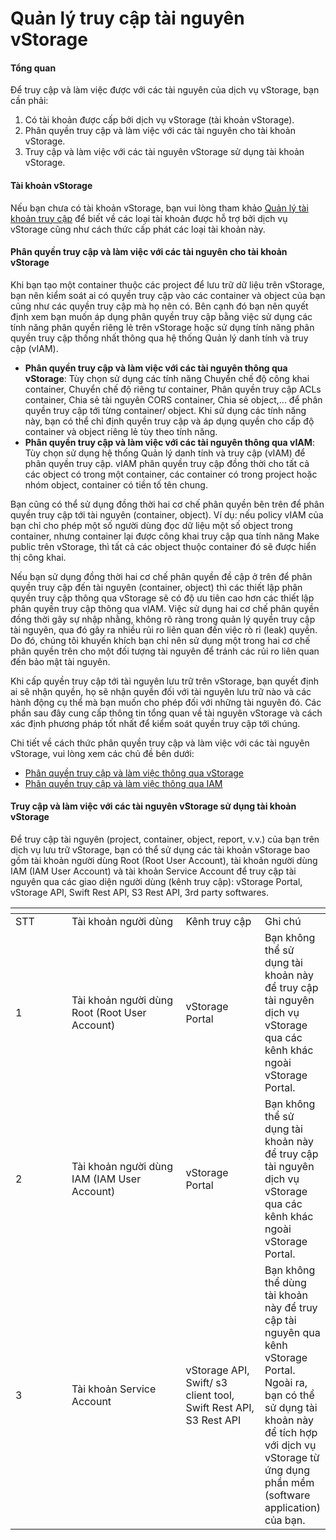 # Quản lý truy cập tài nguyên vStorage

#### Tổng quan  <a href="#quanlytruycaptainguyenvstorage-tongquan" id="quanlytruycaptainguyenvstorage-tongquan"></a>

Để truy cập và làm việc được với các tài nguyên của dịch vụ vStorage, bạn cần phải:

1. Có tài khoản được cấp bởi dịch vụ vStorage (tài khoản vStorage).
2. Phân quyền truy cập và làm việc với các tài nguyên cho tài khoản vStorage.
3. Truy cập và làm việc với các tài nguyên vStorage sử dụng tài khoản vStorage.

#### Tài khoản vStorage <a href="#quanlytruycaptainguyenvstorage-taikhoanvstorage" id="quanlytruycaptainguyenvstorage-taikhoanvstorage"></a>

Nếu bạn chưa có tài khoản vStorage, bạn vui lòng tham khảo [Quản lý tài khoản truy cập](../quan-ly-tai-khoan-truy-cap-vstorage/) để biết về các loại tài khoản được hỗ trợ bởi dịch vụ vStorage cũng như cách thức cấp phát các loại tài khoản này.

#### Phân quyền truy cập và làm việc với các tài nguyên cho tài khoản vStorage <a href="#quanlytruycaptainguyenvstorage-phanquyentruycapvalamviecvoicactainguyenchotaikhoanvstorage" id="quanlytruycaptainguyenvstorage-phanquyentruycapvalamviecvoicactainguyenchotaikhoanvstorage"></a>

Khi bạn tạo một container thuộc các project để lưu trữ dữ liệu trên vStorage, bạn nên kiểm soát ai có quyền truy cập vào các container và object của bạn cũng như các quyền truy cập mà họ nên có. Bên cạnh đó bạn nên quyết định xem bạn muốn áp dụng phân quyền truy cập bằng việc sử dụng các tính năng phân quyền riêng lẻ trên vStorage hoặc sử dụng tính năng phân quyền truy cập thống nhất thông qua hệ thống Quản lý danh tính và truy cập (vIAM).

* **Phân quyền truy cập và làm việc với các tài nguyên thông qua vStorage**: Tùy chọn sử dụng các tính năng Chuyển chế độ công khai container, Chuyển chế độ riêng tư container, Phân quyền truy cập ACLs container, Chia sẻ tài nguyên CORS container, Chia sẻ object,... để phân quyền truy cập tới từng container/ object. Khi sử dụng các tính năng này, bạn có thể chỉ định quyền truy cập và áp dụng quyền cho cấp độ container và object riêng lẻ tùy theo tính năng.
* **Phân quyền truy cập và làm việc với các tài nguyên thông qua vIAM**: Tùy chọn sử dụng hệ thống Quản lý danh tính và truy cập (vIAM) để phân quyền truy cập. vIAM phân quyền truy cập đồng thời cho tất cả các object có trong một container, các container có trong project hoặc nhóm object, container có tiền tố tên chung.

Bạn cũng có thể sử dụng đồng thời hai cơ chế phân quyền bên trên để phân quyền truy cập tới tài nguyên (container, object). Ví dụ: nếu policy vIAM của bạn chỉ cho phép một số người dùng đọc dữ liệu một số object trong container, nhưng container lại được công khai truy cập qua tính năng Make public trên vStorage, thì tất cả các object thuộc container đó sẽ được hiển thị công khai.

Nếu bạn sử dụng đồng thời hai cơ chế phân quyền đề cập ở trên để phân quyền truy cập đến tài nguyên (container, object) thì các thiết lập phân quyền truy cập thông qua vStorage sẽ có độ ưu tiên cao hơn các thiết lập phân quyền truy cập thông qua vIAM. Việc sử dụng hai cơ chế phân quyền đồng thời gây sự nhập nhằng, không rõ ràng trong quản lý quyền truy cập tài nguyên, qua đó gây ra nhiều rủi ro liên quan đến việc rò rỉ (leak) quyền. Do đó, chúng tôi khuyến khích bạn chỉ nên sử dụng một trong hai cơ chế phân quyền trên cho một đối tượng tài nguyên để tránh các rủi ro liên quan đến bảo mật tài nguyên.

Khi cấp quyền truy cập tới tài nguyên lưu trữ trên vStorage, bạn quyết định ai sẽ nhận quyền, họ sẽ nhận quyền đối với tài nguyên lưu trữ nào và các hành động cụ thể mà bạn muốn cho phép đối với những tài nguyên đó. Các phần sau đây cung cấp thông tin tổng quan về tài nguyên vStorage và cách xác định phương pháp tốt nhất để kiểm soát quyền truy cập tới chúng.

Chi tiết về cách thức phân quyền truy cập và làm việc với các tài nguyên vStorage, vui lòng xem các chủ đề bên dưới:

* [Phân quyền truy cập và làm việc thông qua vStorage](phan-quyen-truy-cap-va-lam-viec-thong-qua-vstorage.md)
* [Phân quyền truy cập và làm việc thông qua IAM](phan-quyen-truy-cap-va-lam-viec-thong-qua-iam/)

#### Truy cập và làm việc với các tài nguyên vStorage sử dụng tài khoản vStorage <a href="#quanlytruycaptainguyenvstorage-truycapvalamviecvoicactainguyenvstoragesudungtaikhoanvstorage" id="quanlytruycaptainguyenvstorage-truycapvalamviecvoicactainguyenvstoragesudungtaikhoanvstorage"></a>

Để truy cập tài nguyên (project, container, object, report, v.v.) của bạn trên dịch vụ lưu trữ vStorage, bạn có thể sử dụng các tài khoản vStorage bao gồm tài khoản người dùng Root (Root User Account), tài khoản người dùng IAM (IAM User Account) và tài khoản Service Account để truy cập tài nguyên qua các giao diện người dùng (kênh truy cập): vStorage Portal, vStorage API, Swift Rest API, S3 Rest API, 3rd party softwares.&#x20;

<table data-header-hidden><thead><tr><th width="101"></th><th width="227"></th><th width="137"></th><th></th></tr></thead><tbody><tr><td>STT</td><td>Tài khoản người dùng</td><td>Kênh truy cập</td><td>Ghi chú</td></tr><tr><td>1</td><td>Tài khoản người dùng Root (Root User Account)</td><td>vStorage Portal</td><td>Bạn không thể sử dụng tài khoản này để truy cập tài nguyên dịch vụ vStorage qua các kênh khác ngoài vStorage Portal.</td></tr><tr><td>2</td><td>Tài khoản người dùng IAM (IAM User Account)</td><td>vStorage Portal</td><td>Bạn không thể sử dụng tài khoản này để truy cập tài nguyên dịch vụ vStorage qua các kênh khác ngoài vStorage Portal.</td></tr><tr><td>3</td><td>Tài khoản Service Account</td><td>vStorage API, Swift/ s3 client tool, Swift Rest API, S3 Rest API</td><td>Bạn không thể dùng tài khoản này để truy cập tài nguyên qua kênh vStorage Portal. Ngoài ra, bạn có thể sử dụng tài khoản này để tích hợp với dịch vụ vStorage từ ứng dụng phần mềm (software application) của bạn.</td></tr></tbody></table>
